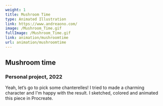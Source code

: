 ```yaml
---
weight: 1
title: Mushroom Time
type: Animated Illustration
link: https://www.andreaono.com/
image: /Mushroom_Time.gif
fullImage: /Mushroom_Time.gif
link: animation/mushroomtime
url: animation/mushroomtime
---
```


## Mushroom time

### Personal project, 2022

Yeah, let’s go to pick some chanterelles! I tried to made a charming character and I'm happy with the result. I sketched, colored and animated this piece in Procreate.
